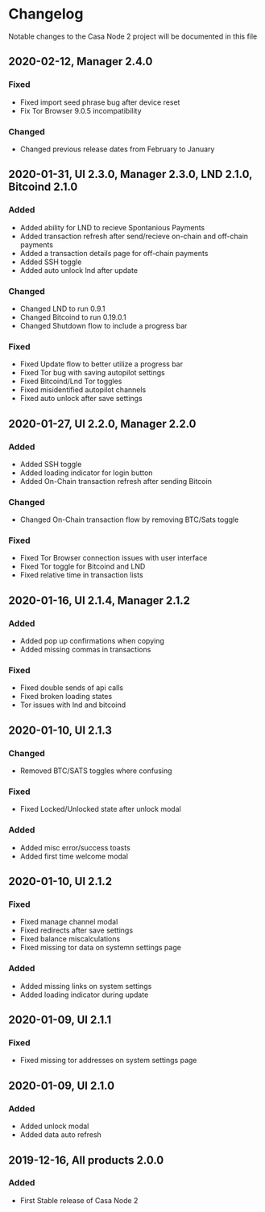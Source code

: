 # Changelog
Notable changes to the Casa Node 2 project will be documented in this file

## 2020-02-12, Manager 2.4.0
### Fixed
- Fixed import seed phrase bug after device reset
- Fix Tor Browser 9.0.5 incompatibility

### Changed
- Changed previous release dates from February to January

## 2020-01-31, UI 2.3.0, Manager 2.3.0, LND 2.1.0, Bitcoind 2.1.0
### Added
- Added ability for LND to recieve Spontanious Payments
- Added transaction refresh after send/recieve on-chain and off-chain payments
- Added a transaction details page for off-chain payments
- Added SSH toggle
- Added auto unlock lnd after update

### Changed
- Changed LND to run 0.9.1
- Changed Bitcoind to run 0.19.0.1
- Changed Shutdown flow to include a progress bar

### Fixed
- Fixed Update flow to better utilize a progress bar
- Fixed Tor bug with saving autopilot settings
- Fixed Bitcoind/Lnd Tor toggles
- Fixed misidentified autopilot channels
- Fixed auto unlock after save settings

## 2020-01-27, UI 2.2.0, Manager 2.2.0
### Added 
- Added SSH toggle
- Added loading indicator for login button
- Added On-Chain transaction refresh after sending Bitcoin

### Changed
- Changed On-Chain transaction flow by removing BTC/Sats toggle

### Fixed
- Fixed Tor Browser connection issues with user interface
- Fixed Tor toggle for Bitcoind and LND 
- Fixed relative time in transaction lists

## 2020-01-16, UI 2.1.4, Manager 2.1.2
### Added
- Added pop up confirmations when copying
- Added missing commas in transactions

### Fixed
- Fixed double sends of api calls
- Fixed broken loading states
- Tor issues with lnd and bitcoind

## 2020-01-10, UI 2.1.3
### Changed
- Removed BTC/SATS toggles where confusing

### Fixed
- Fixed Locked/Unlocked state after unlock modal

### Added
- Added misc error/success toasts
- Added first time welcome modal

## 2020-01-10, UI 2.1.2
### Fixed
- Fixed manage channel modal
- Fixed redirects after save settings
- Fixed balance miscalculations
- Fixed missing tor data on systemn settings page

### Added
- Added missing links on system settings
- Added loading indicator during update 

## 2020-01-09, UI 2.1.1
### Fixed
- Fixed missing tor addresses on system settings page

## 2020-01-09, UI 2.1.0
### Added
- Added unlock modal
- Added data auto refresh

## 2019-12-16, All products 2.0.0
### Added
- First Stable release of Casa Node 2

